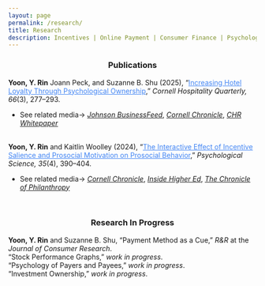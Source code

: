 ```yaml
---
layout: page
permalink: /research/
title: Research
description: Incentives | Online Payment | Consumer Finance | Psychological Ownership
---
```

<h3><div style="text-align: center;"><b>Publications</b></div></h3>
<b>Yoon, Y. Rin</b> Joann Peck, and Suzanne B. Shu (2025), “<a style="color: #4285f4" href="{{ '/assets/pdf/yoon-et-al-2025-increasing-hotel-loyalty-through-psychological-ownership.pdf' | prepend: site.baseurl | prepend: site.url }}">Increasing Hotel Loyalty Through Psychological Ownership</a>,” <i>Cornell Hospitality Quarterly, 66</i>(3), 277–293.
<ul>
<li>See related media→ <em><a href="https://business.cornell.edu/hub/2025/03/05/enabling-hotel-guests-customize-their-rooms-fosters-customer-loyalty/">Johnson BusinessFeed</a></em>,  <em><a href="https://news.cornell.edu/stories/2025/03/enabling-hotel-guests-customize-their-rooms-fosters-customer-loyalty">Cornell Chronicle</a></em>, <em><a href="https://ecommons.cornell.edu/server/api/core/bitstreams/b5dfa449-a715-4232-8172-e7802f321f81/content">CHR Whitepaper</a></em></li>
</ul><br>
<b>Yoon, Y. Rin</b> and Kaitlin Woolley (2024), “<a style="color: #4285f4" href="{{ '/assets/pdf/yoon-woolley-2024-the-interactive-effect-of-incentive-salience-and-prosocial-motivation-on-prosocial-behavior.pdf' | prepend: site.baseurl | prepend: site.url }}">The Interactive Effect of Incentive Salience and Prosocial Motivation on Prosocial Behavior</a>,” <i>Psychological Science, 35</i>(4), 390–404.
<ul>
<li>See related media→ <em><a href="https://news.cornell.edu/stories/2024/03/promoting-thank-you-gifts-can-boost-charitable-donations">Cornell Chronicle</a></em>, <a href="https://www.insidehighered.com/news/business/fundraising/2024/03/18/small-thank-you-gifts-may-boost-alumni-donor-engagement"><em>Inside Higher Ed</em></a>, <a href="https://www.philanthropy.com/article/small-thank-you-gifts-encourage-uncommitted-lapsed-donors-to-give-study-finds"><em>The Chronicle of Philanthropy</em></a></li>
</ul>
<br>
<h3><div style="text-align:center"><b>Research In Progress</b></div></h3>
<b>Yoon, Y. Rin</b> and Suzanne B. Shu, “Payment Method as a Cue,” <i>R&R</i> at the <i>Journal of Consumer Research</i>. <br> 
“Stock Performance Graphs,” <i>work in progress</i>. <br>
“Psychology of Payers and Payees,” <i>work in progress</i>. <br>
“Investment Ownership,” <i>work in progress</i>.


 <!--- <h4><span style="color:#bebebe;"><b>Manuscripts Under Review</b> </span></h4> --->


 <!--- <h4><span style="color:#bebebe;"><b>Manuscripts in Preparation</b> </span></h4> --->



 <!--- <h4><span style="color:#bebebe;"><b>Research In Progress</b></span></h4> --->

<!--- - “Short-term rental market,” with Peng Liu and Marcos Medeiros. <h3 class="year">{{2023}}</h3>--->



